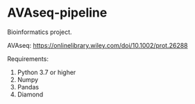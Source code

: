 # AVAseq-pipeline

Bioinformatics project.

AVAseq: https://onlinelibrary.wiley.com/doi/10.1002/prot.26288


Requirements: 
1. Python 3.7 or higher
2. Numpy 
3. Pandas
4. Diamond
